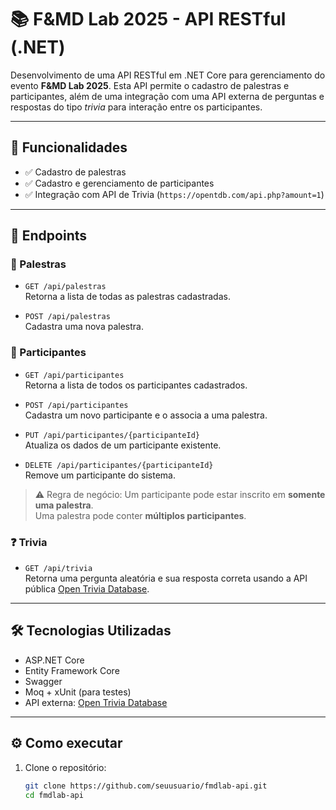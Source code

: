 # 📚 F&MD Lab 2025 - API RESTful (.NET)

Desenvolvimento de uma API RESTful em .NET Core para gerenciamento do evento **F&MD Lab 2025**. Esta API permite o cadastro de palestras e participantes, além de uma integração com uma API externa de perguntas e respostas do tipo *trivia* para interação entre os participantes.

---

## 📌 Funcionalidades

- ✅ Cadastro de palestras
- ✅ Cadastro e gerenciamento de participantes
- ✅ Integração com API de Trivia (`https://opentdb.com/api.php?amount=1`)

---

## 🔗 Endpoints

### 🎤 Palestras

- `GET /api/palestras`  
  Retorna a lista de todas as palestras cadastradas.

- `POST /api/palestras`  
  Cadastra uma nova palestra.

### 👥 Participantes

- `GET /api/participantes`  
  Retorna a lista de todos os participantes cadastrados.

- `POST /api/participantes`  
  Cadastra um novo participante e o associa a uma palestra.

- `PUT /api/participantes/{participanteId}`  
  Atualiza os dados de um participante existente.

- `DELETE /api/participantes/{participanteId}`  
  Remove um participante do sistema.

> ⚠️ Regra de negócio: Um participante pode estar inscrito em **somente uma palestra**.  
> Uma palestra pode conter **múltiplos participantes**.

### ❓ Trivia

- `GET /api/trivia`  
  Retorna uma pergunta aleatória e sua resposta correta usando a API pública [Open Trivia Database](https://opentdb.com).

---

## 🛠 Tecnologias Utilizadas

- ASP.NET Core
- Entity Framework Core
- Swagger
- Moq + xUnit (para testes)
- API externa: [Open Trivia Database](https://opentdb.com)

---

## ⚙️ Como executar

1. Clone o repositório:
   ```bash
   git clone https://github.com/seuusuario/fmdlab-api.git
   cd fmdlab-api
